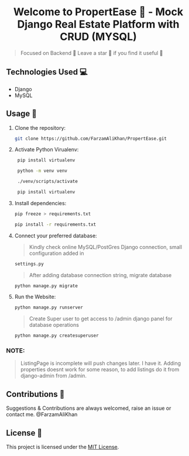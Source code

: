 <h1 align="center">Welcome to PropertEase 👋 - Mock Django Real Estate Platform with CRUD (MYSQL) </h1>

> Focused on Backend 🙂
> Leave a star 🌟 if you find it useful 🙂

## Technologies Used 💻

- Django 
- MySQL

## Usage 🚀

1. Clone the repository:

   ```bash
   git clone https://github.com/FarzamAliKhan/PropertEase.git
   ```

2. Activate Python Virualenv:
   ```bash
    pip install virtualenv
   ```
   ```bash
    python -m venv venv
   ```
   ```bash
    ./venv/scripts/activate
   ```
   ```bash
    pip install virtualenv
   ```

2. Install dependencies:

   ```bash
   pip freeze > requirements.txt
   ```

    ```bash
   pip install -r requirements.txt
   ```
    
4. Connect your preferred database:

   > Kindly check online MySQL/PostGres Django connection, small configuration added in
   ```bash
   settings.py
   ```
   
   > After adding database connection string, migrate database
   ```bash
   python manage.py migrate 
   ```    

5. Run the Website:

   ```bash
   python manage.py runserver
   ```

   > Create Super user to get access to /admin django panel for database operations
   ```bash
   python manage.py createsuperuser 
   ```

### NOTE: 
 > ListingPage is incomplete will push changes later. I have it.
 > Adding properties doesnt work for some reason, to add listings do it from django-admin from /admin.


## Contributions 🤝

Suggestions & Contributions are always welcomed, raise an issue or contact me. @FarzamAliKhan

## License 📒

This project is licensed under the [MIT License](LICENSE).
